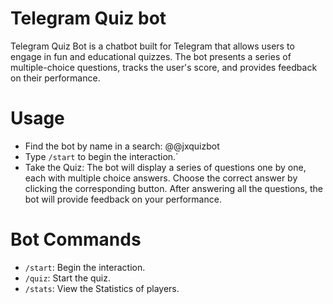 # Telegram Quiz bot

Telegram Quiz Bot is a chatbot built for Telegram that allows users to engage in fun and educational quizzes. The bot presents a series of multiple-choice questions, tracks the user's score, and provides feedback on their performance.

# Usage
* Find the bot by name in a search: @@jxquizbot
* Type `/start` to begin the interaction.`
* Take the Quiz: The bot will display a series of questions one by one, each with multiple choice answers. Choose the correct answer by clicking the corresponding button. After answering all the questions, the bot will provide feedback on your performance.

# Bot Commands
* `/start`: Begin the interaction.
* `/quiz`: Start the quiz.
* `/stats`: View the Statistics of players.
